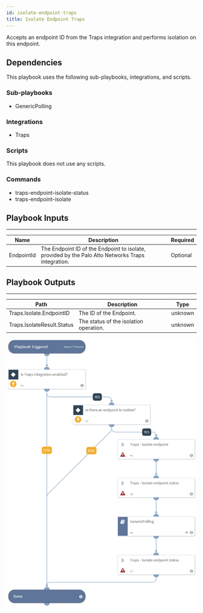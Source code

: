 ```yaml
---
id: isolate-endpoint-traps
title: Isolate Endpoint Traps
---
```


Accepts an endpoint ID from the Traps integration and performs isolation on this endpoint.

## Dependencies
This playbook uses the following sub-playbooks, integrations, and scripts.

### Sub-playbooks
* GenericPolling

### Integrations
* Traps

### Scripts
This playbook does not use any scripts.

### Commands
* traps-endpoint-isolate-status
* traps-endpoint-isolate

## Playbook Inputs
---

| **Name** | **Description** |**Required** |
| --- | --- | --- | 
| EndpointId | The Endpoint ID of the Endpoint to isolate, provided by the Palo Alto Networks Traps integration. |Optional |

## Playbook Outputs
---

| **Path** | **Description** | **Type** |
| --- | --- | --- |
| Traps.Isolate.EndpointID | The ID of the Endpoint. | unknown |
| Traps.IsolateResult.Status | The status of the isolation operation. | unknown |

![Isolate_Endpoint_Traps](https://github.com/ElazarK/content-docs/blob/master/images/playbooks/Traps_Isolate_Endpoint.png)
